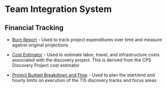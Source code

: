 # Team Integration System
## Financial Tracking


* [Burn Report](https://docs.google.com/spreadsheets/d/1zGm-qwx7DVSP178bRgYpz65Lq7YBMMVxxL_UkL6bHRc/edit) - Used to track project expenditures over time and measure against original projections

* [Cost Estimator](https://docs.google.com/spreadsheets/d/1eRlBVFeCDpdjkYqWckAbJNuuORdF7Dj3ryE9TCCmXMw/edit) - Used to estimate labor, travel, and infrastructure costs associated with the discovery project.  This is derived from the CPS Discovery Project cost estimator

* [Project Budget Breakdown and Flow](https://docs.google.com/spreadsheets/d/1zLQzgmpPoGzMoD1YQEaLY0w5YWK16V9GdTE5YFumekU/edit) - Used to plan the start/end and hourly limits on execution of the TIS discovery tracks and focus areas
